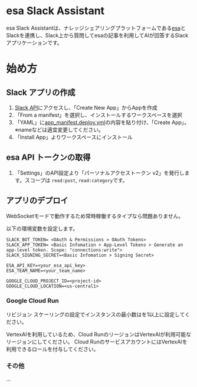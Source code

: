 # esa Slack Assistant

esa Slack Assistantは、ナレッジシェアリングプラットフォームである[esa](https://esa.io/)とSlackを連携し、Slack上から質問してesaの記事を利用してAIが回答するSlackアプリケーションです。


# 始め方

## Slack アプリの作成
1. [Slack API](https://api.slack.com/apps)にアクセスし、「Create New App」からAppを作成
2. 「From a manifest」を選択し、インストールするワークスペースを選択
3. 「YAML」に[app_manifest.deploy.yml](app_manifest.deploy.yml)の内容を貼り付け、「Create App」。※nameなどは適宜変更してください。
4. 「Install App」よりワークスペースにインストール


## esa API トークンの取得
1. 「Settings」のAPI設定より「パーソナルアクセストークン v2」を発行します。スコープは `read:post`, `read:category`です。


## アプリのデプロイ
WebSocketモードで動作するため常時稼働するタイプなら問題ありません。

以下の環境変数を設定します。
```
SLACK_BOT_TOKEN= <OAuth & Permissions > OAuth Tokens>
SLACK_APP_TOKEN= <Basic Infomation > App-Level Tokens > Generate an app-level token. Scope: "connections:write">
SLACK_SIGNING_SECRET=<Basic Infomation > Signing Secret>

ESA_API_KEY=<your_esa_api_key>
ESA_TEAM_NAME=<your_team_name>

GOOGLE_CLOUD_PROJECT_ID=<project-id>
GOOGLE_CLOUD_LOCATION=<us-central1>
```


### Google Cloud Run
リビジョン スケーリングの設定でインスタンスの最小数はを1以上に設定してください。

VertexAIを利用しているため、Cloud RunのリージョンはVertexAIが利用可能なリージョンにしてください。
Cloud RunのサービスアカウントにはVertexAIを利用できるロールを付与してください。



### その他
...
